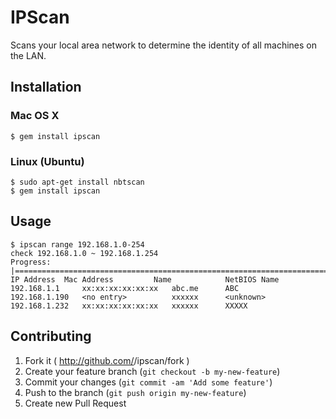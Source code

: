 # IPScan

Scans your local area network to determine the identity of all machines on the LAN.

## Installation

### Mac OS X

    $ gem install ipscan

### Linux (Ubuntu)

    $ sudo apt-get install nbtscan
    $ gem install ipscan

## Usage

    $ ipscan range 192.168.1.0-254
    check 192.168.1.0 ~ 192.168.1.254
    Progress: |==========================================================================================================================================|
    IP Address 	Mac Address     	Name         	NetBIOS Name
    192.168.1.1 	xx:xx:xx:xx:xx:xx	abc.me  	ABC
    192.168.1.190 	<no entry>      	xxxxxx  	<unknown>
    192.168.1.232	xx:xx:xx:xx:xx:xx	xxxxxx  	XXXXX

## Contributing

1. Fork it ( http://github.com/<my-github-username>/ipscan/fork )
2. Create your feature branch (`git checkout -b my-new-feature`)
3. Commit your changes (`git commit -am 'Add some feature'`)
4. Push to the branch (`git push origin my-new-feature`)
5. Create new Pull Request
